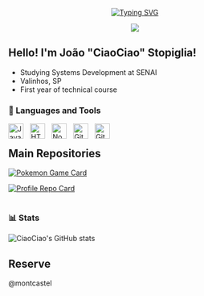 
<p align="center">
  <a href="https://git.io/typing-svg"><img src="https://readme-typing-svg.demolab.com?font=Fira+Code&pause=1000&color=9AB311&center=true&vCenter=true&width=435&lines=Welcome+to+my+profile!;Bem-vindo+ao+meu+perfil!" alt="Typing SVG" /></a>

<p align="center">
  <a href="https://discord.gg/ypCezPTATq" alt="Discord" title="Dev Pro Tips Discussion & Support Server">
    <img src="https://img.shields.io/discord/819650821314052106?color=3a9e4d&logo=discord&logoColor=white&style=for-the-badge" />
  </a>
</p>


  ## Hello! I'm João "CiaoCiao" Stopiglia!

- Studying Systems Development at SENAI
- Valinhos, SP
- First year of technical course
</p>

### 🧰 Languages and Tools

<img align="left" alt="JavaScript" width="30px" style="padding-right:10px;" src="https://cdn.jsdelivr.net/gh/devicons/devicon/icons/javascript/javascript-plain.svg" />
<img align="left" alt="HTML" width="30px" style="padding-right:10px;" src="https://cdn.jsdelivr.net/gh/devicons/devicon/icons/html5/html5-plain.svg" />
<img align="left" alt="NodeJS" width="30px" style="padding-right:10px;" src="https://cdn.jsdelivr.net/gh/devicons/devicon/icons/nodejs/nodejs-original.svg" />
<img align="left" alt="Git" width="30px" style="padding-right:10px;" src="https://cdn.jsdelivr.net/gh/devicons/devicon/icons/git/git-original.svg" />
<img align="left" alt="GitHub" width="30px" style="padding-right:10px;" src="https://cdn.jsdelivr.net/gh/devicons/devicon/icons/github/github-original.svg" />
<br />



  ## Main Repositories 
  

[![Pokemon Game Card](https://github-readme-stats.vercel.app/api/pin/?username=CiaociaoStopiglia&repo=Pokemon_game&theme=merko)](https://github.com/CiaociaoStopiglia/Pokemon_game)

[![Profile Repo Card](https://github-readme-stats.vercel.app/api/pin/?username=CiaociaoStopiglia&repo=CiaociaoStopiglia&theme=merko)](https://github.com/CiaociaoStopiglia/CiaociaoStopiglia)




#

    
### 📊 Stats

![CiaoCiao's GitHub stats](https://github-readme-stats.vercel.app/api?username=CiaociaoStopiglia&show_icons=true&theme=merko)

## Reserve
@montcastel


